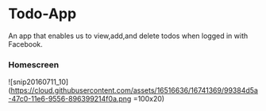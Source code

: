 # Todo-App

An app that enables us to view,add,and delete todos when logged in with Facebook.

### Homescreen
![snip20160711_10](https://cloud.githubusercontent.com/assets/16516636/16741369/99384d5a-47c0-11e6-9556-896399214f0a.png =100x20)
